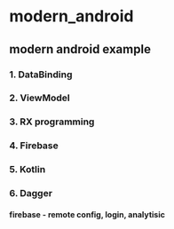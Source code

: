# modern_android
## modern android example
### 1. DataBinding
### 2. ViewModel
### 3. RX programming
### 4. Firebase 
### 5. Kotlin
### 6. Dagger
#### firebase - remote config, login, analytisic
